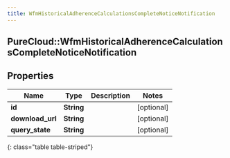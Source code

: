 ```yaml
---
title: WfmHistoricalAdherenceCalculationsCompleteNoticeNotification
---
```

## PureCloud::WfmHistoricalAdherenceCalculationsCompleteNoticeNotification

## Properties

|Name | Type | Description | Notes|
|------------ | ------------- | ------------- | -------------|
| **id** | **String** |  | [optional] |
| **download_url** | **String** |  | [optional] |
| **query_state** | **String** |  | [optional] |
{: class="table table-striped"}


